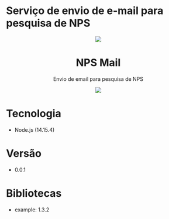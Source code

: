 # Serviço de envio de e-mail para pesquisa de NPS

<p align="center">
  <img src="https://media.giphy.com/media/ftJQUR24xLasOSDyb7/giphy.gif"/>
  <h1 align="center">NPS Mail</h1>
  <p align="center">Envio de email para pesquisa de NPS </p>
</p>

<p align="center">
  <img src="https://forthebadge.com/images/badges/made-with-typescript.svg"/>
</p>


# Tecnologia
* Node.js (14.15.4)

# Versão
* 0.0.1

# Bibliotecas
* example: 1.3.2
